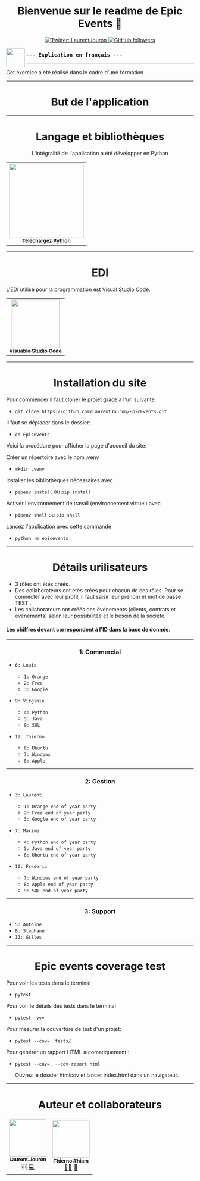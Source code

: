 <h1 align="center">Bienvenue sur le readme de Epic Events 👋</h1>
<p align="center">
  <a href="https://twitter.com/LaurentJouron">
    <img alt="Twitter: LaurentJouron" 
      src="https://img.shields.io/twitter/follow/LaurentJouron.svg?style=social" target="_blank" />
  </a>
  <a href="https://github.com/LaurentJouron">
    <img alt="GitHub followers" 
      src="https://img.shields.io/github/followers/LaurentJouron?style=social" />
  </a>
</p>

<p align="center">
    <img align="left"
      width="50px" 
      src="https://encrypted-tbn0.gstatic.com/images?q=tbn:ANd9GcToscdusMNjQbffwasgiLuCsbCNZisJRE95Fg&usqp=CAU" />
</p>

### ``--- Explication en français ---``
___________

Cet exercice a été réalisé dans le cadre d'une formation 
___________

<h1 align="center">But de l'application</h1>


___________

<h1 align="center">Langage et bibliothèques</h1>

<p align="center">L'intégralité de l'application a été développer en Python</p>


<table>
  <tr>
    <td align="center">
      <a href="https://www.python.org/">
        <img width="200px"
          src="https://www.python.org/static/img/python-logo.png" /><br />
        <sub><b>Téléchargez Python</b></sub></a><br />
      <a href="https://www.python.org/" title="Téléchargez Python" ></a> 
    </td>
</table>


___________

<h1 align="center">EDI</h1>


<p align="left">L'EDI utilisé pour la programmation est Visual Studio Code.

<table>
  <tr>
    <td align="center">
      <a href="https://visualstudio.microsoft.com/fr/">
        <img width="130px"
          src="https://encrypted-tbn0.gstatic.com/images?q=tbn:ANd9GcQ-H3CcAG7w2nXSnlqldVWR-ER4mvFfLgqYxA&usqp=CAU" /><br />
        <sub><b>Visuable Studio Code</b></sub></a><br />
      <a href="https://visualstudio.microsoft.com/fr/" title="Visuable Studio Code" ></a>
    </td>
  </tr>
</table>

___________

<h1 align="center">Installation du site </h1>

Pour commencer il faut cloner le projet grâce à l'url suivante :
  * ``git clone https://github.com/LaurentJouron/EpicEvents.git``

Il faut se déplacer dans le dossier:
  * ``cd EpicEvents``

Voici la procédure pour afficher la page d'accueil du site:

Créer un répertoire avec le nom .venv
  * ``mkdir .venv``

Installer les bibliothèques nécessaires avec
  * ``pipenv install`` ou ``pip install``

Activer l'environnement de travail (environnement virtuel) avec
  * ``pipenv shell`` ou ``pip shell``

Lancez l'application avec cette commande
  * ``python -m epicevents``

___________


<h1 align="center">Détails urilisateurs</h1>

* 3 rôles ont étés créés.
* Des collaborateurs ont étés crées pour chacun de ces rôles. Pour se connecter avec leur profil, il faut saisir leur prenom et mot de passe: TEST .
* Les collaborateurs ont créés des évènements (clients, contrats et evenements) selon leur possibilitée et le besoin de la société.
<h4>Les chiffres devant correspondent à l'ID dans la base de donnée.</h4>

___
<h3 align="center">1: Commercial</h3>

  * ``6: Louis``
    * ``1: Orange``
    * ``2: Free``
    * ``3: Google``

  * ``9: Virginie``
    * ``4: Python``
    * ``5: Java``
    * ``9: SQL``

  * ``12: Thierno``
    * ``6: Ubuntu``
    * ``7: Windows``
    * ``8: Apple``

___
<h3 align="center">2: Gestion</h3>

  * ``3: Laurent``
    * ``1: Orange end of year party``
    * ``2: Free end of year party``
    * ``3: Google end of year party``

  * ``7: Maxime``
    * ``4: Python end of year party``
    * ``5: Java end of year party``
    * ``6: Ubuntu end of year party``

  * ``10: Frederic``
    * ``7: Windows end of year party``
    * ``8: Apple end of year party``
    * ``9: SQL end of year party``


___
<h3 align="center">3: Support</h3>

  * ``5: Antoine``
  * ``8: Stephane``
  * ``11: Gilles``

___________


<h1 align="center">Epic events coverage test </h1>

Pour voir les tests dans le terminal
  * ``pytest``

Pour voir le détails des tests dans le terminal
  * ``pytest -vvv``

Pour mesurer la couverture de test d'un projet:
  * ``pytest --cov=. tests/``

Pour générer un rapport HTML automatiquement :
  * ``pytest --cov=. --cov-report html``
  
    Ouvrez le dossier htmlcov et lancer index.html dans un navigateur.

___________

<h1 align="center">Auteur et collaborateurs</h1>


<table>
  <tr>
    <td align="center">
      <a href="https://github.com/LaurentJouron">
        <img src="https://encrypted-tbn0.gstatic.com/images?q=tbn:ANd9GcRlW-w7O7g3hQTw8qcIAy3LCRhiHg5tUPfvVg&usqp=CAU"
          width="100px;"/><br />
        <sub><b>Laurent Jouron</b></sub></a><br />
      <a href="https://openclassrooms.com/fr/" title="Étudiant">🈸</a>
      <a href="https://github.com/LaurentJouron/Books-online" title="Codeur de l'application">💻</a>
    </td>
    <td align="center">
      <a href="https://github.com/thierhost">
        <img src="https://avatars.githubusercontent.com/u/7854284?s=100&v=4"
          width="100px;"/><br />
        <sub><b>Thierno Thiam</b></sub></a><br />
      <a href="https://github.com/thierhost" title="Mentor de Laurent">👨‍🏫</a> 
      <a href="https://www.python.org/dev/peps/pep-0008/" title="Doc PEP 8">📄</a>
    </td>
  </tr>
</table>